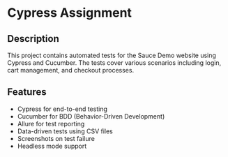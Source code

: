 # Cypress Assignment

## Description

This project contains automated tests for the Sauce Demo website using Cypress and Cucumber. The tests cover various scenarios including login, cart management, and checkout processes.

## Features

- Cypress for end-to-end testing
- Cucumber for BDD (Behavior-Driven Development)
- Allure for test reporting
- Data-driven tests using CSV files
- Screenshots on test failure
- Headless mode support
